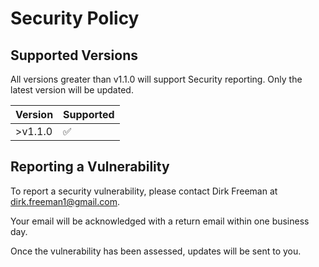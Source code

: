 # Security Policy

## Supported Versions

All versions greater than v1.1.0 will support Security reporting. Only the latest version will be updated.

| Version | Supported          |
| ------- | ------------------ |
| >v1.1.0 | :white_check_mark: |

## Reporting a Vulnerability

To report a security vulnerability, please contact Dirk Freeman at dirk.freeman1@gmail.com.

Your email will be acknowledged with a return email within one business day.

Once the vulnerability has been assessed, updates will be sent to you.
